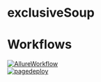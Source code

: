# exclusiveSoup

# Workflows
<a href="https://github.com/malformedbox/exclusiveSoup/actions/workflows/fullBuild.yml" target="_blank" rel="nofollow">
    <img src="https://github.com/malformedbox/exclusiveSoup/actions/workflows/fullBuild/badge.svg" alt="AllureWorkflow"/>
</a><br/>
<a href="https://github.com/malformedbox/exclusiveSoup/actions/workflows/pages/pages-build-deployment" target="_blank" rel="nofollow">
    <img src="https://github.com/malformedbox/exclusiveSoup/actions/workflows/pages/pages-build-deployment/badge.svg" alt="pagedeploy"/>
</a><br/>
